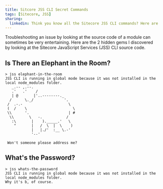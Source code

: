 ```yaml
---
title: Sitcore JSS CLI Secret Commands
tags: [Sitecore, JSS]
sharing:
  linkedin: Think you know all the Sitecore JSS CLI commands? Here are 2 secret commands you probably missed!
---
```


Troubleshooting an issue by looking at the source code of a module can sometimes be very entertaining. Here are the 2 hidden gems I discovered by looking at the Sitecore JavaScript Services (JSS) CLI source code.

<!-- more -->

## Is There an Elephant in the Room?

```
> jss elephant-in-the-room
JSS CLI is running in global mode because it was not installed in the local node_modules folder.
   _.-- ,.--.
   .'   .'    /
   | @       |'..--------._
  /      \._/              '.
 /  .-.-                     \
 (  /    \                     \
 \\      '.                  | #
  \\       \   -.           /
   :\       |    )._____.'   \
    "       |   /  \  |  \    )
            |   |./'  :__ \.-'
            '--'

 Won't someone please address me?
```

## What's the Password?

```
> jss whats-the-password
JSS CLI is running in global mode because it was not installed in the local node_modules folder.
Why it's b, of course.
```